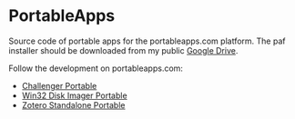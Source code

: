 PortableApps
============

Source code of portable apps for the portableapps.com platform. The paf installer should be downloaded from my public [Google Drive](http://drive.orzanna.de/).

Follow the development on portableapps.com:

* [Challenger Portable](http://portableapps.com/node/36321)
* [Win32 Disk Imager Portable](http://portableapps.com/node/36350)
* [Zotero Standalone Portable](http://portableapps.com/node/36565)
